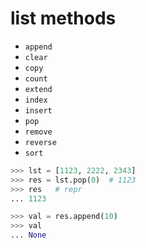 # list methods

* `append` 
* `clear` 
* `copy` 
* `count` 
* `extend` 
* `index` 
* `insert`
* `pop` 
* `remove` 
* `reverse` 
* `sort`

```python 
>>> lst = [1123, 2222, 2343]
>>> res = lst.pop(0)  # 1123
>>> res   # repr
... 1123

>>> val = res.append(10)
>>> val 
... None
```



